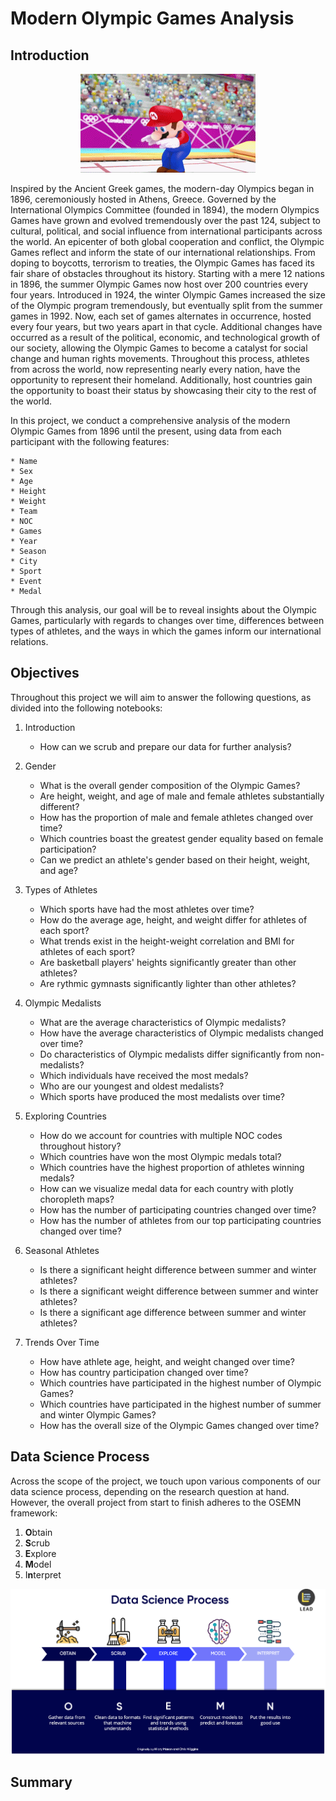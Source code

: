 
# Modern Olympic Games Analysis

## Introduction

<center><img src='Mario_Olympics.gif'>
</center>

Inspired by the Ancient Greek games, the modern-day Olympics began in 1896, ceremoniously hosted in Athens, Greece. Governed by the International Olympics Committee (founded in 1894), the modern Olympics Games have grown and evolved tremendously over the past 124, subject to cultural, political, and social influence from international participants across the world. An epicenter of both global cooperation and conflict, the Olympic Games reflect and inform the state of our international relationships. From doping to boycotts, terrorism to treaties, the Olympic Games has faced its fair share of obstacles throughout its history. Starting with a mere 12 nations in 1896, the summer Olympic Games now host over 200 countries every four years. Introduced in 1924, the winter Olympic Games increased the size of the Olympic program tremendously, but eventually split from the summer games in 1992. Now, each set of games alternates in occurrence, hosted every four years, but two years apart in that cycle. Additional changes have occurred as a result of the political, economic, and technological growth of our society, allowing the Olympic Games to become a catalyst for social change and human rights movements. Throughout this process, athletes from across the world, now representing nearly every nation, have the opportunity to represent their homeland. Additionally, host countries gain the opportunity to boast their status by showcasing their city to the rest of the world.

In this project, we conduct a comprehensive analysis of the modern Olympic Games from 1896 until the present, using data from each participant with the following features:

    * Name
    * Sex
    * Age
    * Height
    * Weight
    * Team
    * NOC
    * Games
    * Year
    * Season
    * City
    * Sport
    * Event
    * Medal
    
Through this analysis, our goal will be to reveal insights about the Olympic Games, particularly with regards to changes over time, differences between types of athletes, and the ways in which the games inform our international relations.

## Objectives

Throughout this project we will aim to answer the following questions, as divided into the following notebooks:

1. Introduction
    * How can we scrub and prepare our data for further analysis?
    
2. Gender
    * What is the overall gender composition of the Olympic Games?
    * Are height, weight, and age of male and female athletes substantially different?
    * How has the proportion of male and female athletes changed over time?
    * Which countries boast the greatest gender equality based on female participation?
    * Can we predict an athlete's gender based on their height, weight, and age?
    
3. Types of Athletes
    * Which sports have had the most athletes over time?
    * How do the average age, height, and weight differ for athletes of each sport?
    * What trends exist in the height-weight correlation and BMI for athletes of each sport?
    * Are basketball players' heights significantly greater than other athletes?
    * Are rythmic gymnasts significantly lighter than other athletes?
    
4. Olympic Medalists
    * What are the average characteristics of Olympic medalists?
    * How have the average characteristics of Olympic medalists changed over time?
    * Do characteristics of Olympic medalists differ significantly from non-medalists?
    * Which individuals have received the most medals?
    * Who are our youngest and oldest medalists?
    * Which sports have produced the most medalists over time?
    
5. Exploring Countries
    * How do we account for countries with multiple NOC codes throughout history?
    * Which countries have won the most Olympic medals total?
    * Which countries have the highest proportion of athletes winning medals?
    * How can we visualize medal data for each country with plotly choropleth maps?
    * How has the number of participating countries changed over time?
    * How has the number of athletes from our top participating countries changed over time?

6. Seasonal Athletes
    * Is there a significant height difference between summer and winter athletes?
    * Is there a significant weight difference between summer and winter athletes?
    * Is there a significant age difference between summer and winter athletes?
    
7. Trends Over Time
    * How have athlete age, height, and weight changed over time?
    * How has country participation changed over time?
    * Which countries have participated in the highest number of Olympic Games?
    * Which countries have participated in the highest number of summer and winter Olympic Games?
    * How has the overall size of the Olympic Games changed over time?

## Data Science Process

Across the scope of the project, we touch upon various components of our data science process, depending on the research question at hand. However, the overall project from start to finish adheres to the OSEMN framework:

1. **O**btain
2. **S**crub
3. **E**xplore 
4. **M**odel
5. I**n**terpret

<center><img src='OSEMN _framework.png'>
</center>


## Summary
